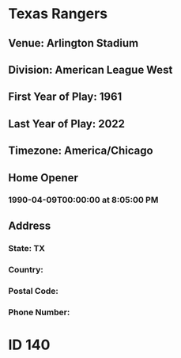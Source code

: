 # Texas Rangers
## Venue: Arlington Stadium
## Division: American League West
## First Year of Play: 1961
## Last Year of Play: 2022
## Timezone: America/Chicago
## Home Opener
### 1990-04-09T00:00:00 at 8:05:00 PM
## Address
### 
### State: TX
### Country: 
### Postal Code: 
### Phone Number: 
# ID 140